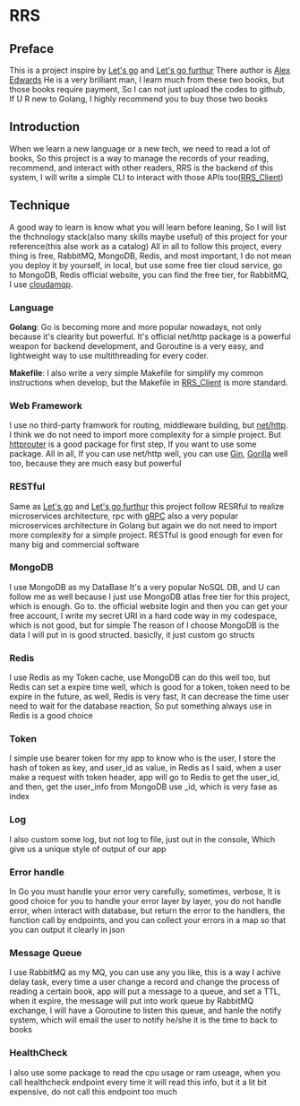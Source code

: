 # RRS
## Preface
This is a project inspire by [Let's go](https://lets-go.alexedwards.net/) and [Let's go furthur](https://lets-go-further.alexedwards.net/) There author is [Alex Edwards](https://www.alexedwards.net/blog) He is a very brilliant man, I learn much from these two books, but those books require payment, So I can not just upload the codes to github, If U R new to Golang, I highly recommend you to buy those two books
## Introduction
When we learn a new language or a new tech, we need to read a lot of books, So this project is a way to manage the records of your reading, recommend, and interact with other readers, RRS is the backend of this system, I will write a simple CLI to interact with those APIs too([RRS_Client](https://github.com/rickj1ang/RRS_Client))
## Technique
A good way to learn is know what you will learn before leaning, So I will list the thchnology stack(also many skills maybe useful) of this project for your reference(this alse work as a catalog)
All in all to follow this project, every thing is free, RabbitMQ, MongoDB, Redis, and most important, I do not mean you deploy it by yourself, in local, but use some free tier cloud service, go to MongoDB, Redis official website, you can find the free tier, for RabbitMQ, I use [cloudamqp](https://www.cloudamqp.com/).
### Language
**Golang**: Go is becoming more and more popular nowadays, not only because it's clearity but powerful. It's official net/http package is a powerful weapon for backend development, and Goroutine is a very easy, and lightweight way to use multithreading for every coder.

**Makefile**: I also write a very simple Makefile for simplify my common instructions when develop, but the Makefile in [RRS_Client](https://github.com/rickj1ang/RRS_Client) is more standard.
### Web Framework
I use no third-party framwork for routing, middleware building, but [net/http](https://pkg.go.dev/net/http). I think we do not need to import more complexity for a simple project. But [httprouter](https://github.com/julienschmidt/httprouter) is a good package for first step, If you want to use some package. All in all, If you can use net/http well, you can use [Gin](https://github.com/gin-gonic/gin), [Gorilla](https://github.com/gorilla/mux) well too, because they are much easy but powerful
### RESTful
Same as [Let's go](https://lets-go.alexedwards.net/) and [Let's go furthur](https://lets-go-further.alexedwards.net/) this project follow RESRful to realize microservices architecture, rpc with [gRPC](https://grpc.io/) also a very popular microservices architecture in Golang but again we do not need to import more complexity for a simple project. RESTful is good enough for even for many big and commercial software
### MongoDB
I use MongoDB as my DataBase It's a very popular NoSQL DB, and U can follow me as well because I just use MongoDB atlas free tier for this project, which is enough. Go to. the official website login and then you can get your free account, I write my secret URI in a hard code way in my codespace, which is not good, but for simple
The reason of I choose MongoDB is the data I will put in is good structed. basiclly, it just custom go structs
### Redis
I use Redis as my Token cache, use MongoDB can do this well too, but Redis can set a expire time well, which is good for a token, token need to be expire in the future, as well, Redis is very fast, It can decrease the time user need to wait for the database reaction, So put something always use in Redis is a good choice
### Token
I simple use bearer token for my app to know who is the user, I store the hash of token as key, and user_id as value, in Redis as I said, when a user make a request with token header, app will go to Redis to get the user_id, and then, get the user_info from MongoDB use _id, which is very fase as index
### Log
I also custom some log, but not log to file, just out in the console, Which give us a unique style of output of our app 
### Error handle
In Go you must handle your error very carefully, sometimes, verbose, It is good choice for you to handle your error layer by layer, you do not handle error, when interact with database, but return the error to the handlers, the function call by endpoints, and you can collect your errors in a map so that you can output it clearly in json  
### Message Queue
I use RabbitMQ as my MQ, you can use any you like, this is a way I achive delay task, every time a user change a record and change the process of reading a certain book, app will put a message to a queue, and set a TTL, when it expire, the message will put into work queue by RabbitMQ exchange, I will have a Goroutine to listen this queue, and hanle the notify system, which will email the user to notify he/she it is the time to back to books  
### HealthCheck
I also use some package to read the cpu usage or ram useage, when you call healthcheck endpoint every time it will read this info, but it a lit bit expensive, do not call this endpoint too much